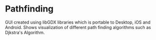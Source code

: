# Pathfinding

GUI created using libGDX libraries which is portable to Desktop, iOS and Android. Shows visualization of different path finding algorithms such as Djkstra's Algorithm.
